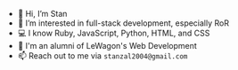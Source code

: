 - 👋 Hi, I’m Stan
- 👀 I’m interested in full-stack development, especially RoR
- 💻 I know Ruby, JavaScript, Python, HTML, and CSS
- 🌱 I'm an alumni of LeWagon's Web Development 
- 📫 Reach out to me via `stanzal2004@gmail.com`
